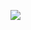 ![](https://github-readme-stats.vercel.app/api?username=virxec&show_icons=true&show=reviews,prs_merged&theme=gruvbox)
